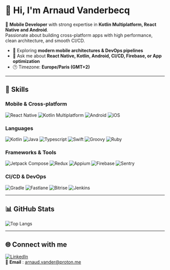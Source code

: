 # 👋 Hi, I'm Arnaud Vanderbecq  

🚀 **Mobile Developer** with strong expertise in **Kotlin Multiplatform, React Native and Android**.  
Passionate about building cross-platform apps with high performance, clean architecture, and smooth CI/CD.  

- 🌱 Exploring **modern mobile architectures & DevOps pipelines**  
- 💬 Ask me about **React Native, Kotlin, Android, CI/CD, Firebase, or App optimization**  
- 🕑 Timezone: **Europe/Paris (GMT+2)**  

---

## 🚀 Skills  

### Mobile & Cross-platform
![React Native](https://img.shields.io/badge/-React%20Native-61DAFB?logo=react&logoColor=white&style=for-the-badge)
![Kotlin Multiplatform](https://img.shields.io/badge/-KMM-7F52FF?logo=kotlin&logoColor=white&style=for-the-badge)
![Android](https://img.shields.io/badge/-Android-3DDC84?logo=android&logoColor=white&style=for-the-badge)
![iOS](https://img.shields.io/badge/-iOS-000000?logo=apple&logoColor=white&style=for-the-badge)

### Languages
![Kotlin](https://img.shields.io/badge/-Kotlin-7F52FF?logo=kotlin&logoColor=white&style=for-the-badge)
![Java](https://img.shields.io/badge/-Java-007396?logo=java&logoColor=white&style=for-the-badge)
![Typescript](https://img.shields.io/badge/-Typescript-3178C6?logo=typescript&logoColor=white&style=for-the-badge)
![Swift](https://img.shields.io/badge/-Swift-FA7343?logo=swift&logoColor=white&style=for-the-badge)
![Groovy](https://img.shields.io/badge/-Groovy-4298B8?logo=apachegroovy&logoColor=white&style=for-the-badge)
![Ruby](https://img.shields.io/badge/-Ruby-CC342D?logo=ruby&logoColor=white&style=for-the-badge)

### Frameworks & Tools
![Jetpack Compose](https://img.shields.io/badge/-Jetpack%20Compose-4285F4?logo=jetpackcompose&logoColor=white&style=for-the-badge)
![Redux](https://img.shields.io/badge/-Redux-764ABC?logo=redux&logoColor=white&style=for-the-badge)
![Appium](https://img.shields.io/badge/-Appium-663399?logo=appium&logoColor=white&style=for-the-badge)
![Firebase](https://img.shields.io/badge/-Firebase-FFCA28?logo=firebase&logoColor=black&style=for-the-badge)
![Sentry](https://img.shields.io/badge/-Sentry-362D59?logo=sentry&logoColor=white&style=for-the-badge)

### CI/CD & DevOps
![Gradle](https://img.shields.io/badge/-Gradle-02303A?logo=gradle&logoColor=white&style=for-the-badge)
![Fastlane](https://img.shields.io/badge/-Fastlane-00F200?logo=fastlane&logoColor=white&style=for-the-badge)
![Bitrise](https://img.shields.io/badge/-Bitrise-683D87?logo=bitrise&logoColor=white&style=for-the-badge)
![Jenkins](https://img.shields.io/badge/-Jenkins-D24939?logo=jenkins&logoColor=white&style=for-the-badge)

---

## 📊 GitHub Stats

![Top Langs](https://github-readme-stats.vercel.app/api/top-langs/?username=vandervdb&layout=compact&theme=radical)

---

## 🌐 Connect with me

[![LinkedIn](https://img.shields.io/badge/-LinkedIn-0077B5?logo=linkedin&logoColor=white&style=for-the-badge)](https://www.linkedin.com/in/arnaud-vanderbecq)  
📩 **Email** : arnaud.vander@proton.me
